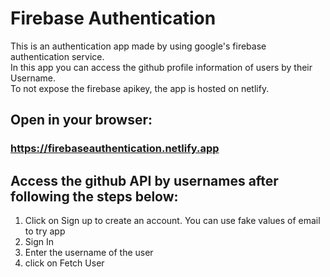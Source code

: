 # Firebase Authentication
 
 This is an authentication app made by using google's firebase authentication service. <br/>
 In this app you can access the github profile information of users by their Username. <br/>
 To not expose the firebase apikey, the app is hosted on netlify.
 
 ## Open in your browser:
 ### https://firebaseauthentication.netlify.app

## Access the github API by usernames after following the steps below:
  1. Click on Sign up to create an account. You can use fake values of email to try app
  2. Sign In
  3. Enter the username of the user
  4. click on Fetch User

